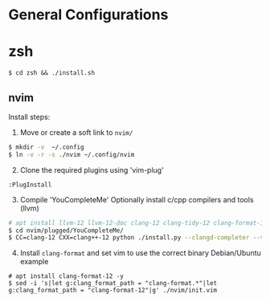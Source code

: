 # General Configurations

# zsh
```
$ cd zsh && ./install.sh
```

## nvim
Install steps:

1) Move or create a soft link to `nvim/`
```bash
$ mkdir -v  ~/.config
$ ln -v -r -s ./nvim ~/.config/nvim
```

2) Clone the required plugins using 'vim-plug'

```
:PlugInstall
```

3) Compile 'YouCompleteMe'
Optionally install c/cpp compilers and tools (llvm)
```bash
# apt install llvm-12 llvm-12-doc clang-12 clang-tidy-12 clang-format-12 clangd-12 lld-12 lldb-12
$ cd nvim/plugged/YouCompleteMe/
$ CC=clang-12 CXX=clang++-12 python ./install.py --clangd-completer --verbose
```

4) Install `clang-format` and set vim to use the correct binary
Debian/Ubuntu example
```
# apt install clang-format-12 -y
$ sed -i 's|let g:clang_format_path = "clang-format.*"|let g:clang_format_path = "clang-format-12"|g' ./nvim/init.vim
```
